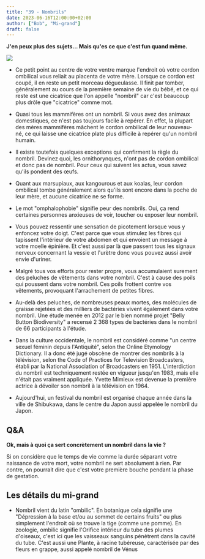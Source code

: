 ```yaml
---
title: "39 - Nombrils"
date: 2023-06-16T12:00:00+02:00
author: ["Bob", "Mi-grand"]
draft: false
---
```


**J'en peux plus des sujets... Mais qu'es ce que c'est fun quand même.**

![](/img/39.jpg)

- Ce petit point au centre de votre ventre marque l'endroit où votre cordon ombilical vous reliait au placenta de votre mère. Lorsque ce cordon est coupé, il en reste un petit morceau dégueulasse. Il finit par tomber, généralement au cours de la première semaine de vie du bébé, et ce qui reste est une cicatrice que l'on appelle "nombril" car c'est beaucoup plus drôle que "cicatrice" comme mot.

- Quasi tous les mammifères ont un nombril. Si vous avez des animaux domestiques, ce n'est pas toujours facile à repérer. En effet, la plupart des mères mammifères mâchent le cordon ombilical de leur nouveau-né, ce qui laisse une cicatrice plate plus difficile à repérer qu'un nombril humain.

- Il existe toutefois quelques exceptions qui confirment la règle du nombril. Devinez quoi, les ornithorynques, n'ont pas de cordon ombilical et donc pas de nombril. Pour ceux qui suivent les actus, vous savez qu'ils pondent des œufs.

- Quant aux marsupiaux, aux kangourous et aux koalas, leur cordon ombilical tombe généralement alors qu'ils sont encore dans la poche de leur mère, et aucune cicatrice ne se forme.

- Le mot "omphalophobie" signifie peur des nombrils. Oui, ça rend certaines personnes anxieuses de voir, toucher ou exposer leur nombril.

- Vous pouvez ressentir une sensation de picotement lorsque vous y enfoncez votre doigt. C'est parce que vous stimulez les fibres qui tapissent l'intérieur de votre abdomen et qui envoient un message à votre moelle épinière. Et c'est aussi par là que passent tous les signaux nerveux concernant la vessie et l'urètre donc vous pouvez aussi avoir envie d'uriner.

- Malgré tous vos efforts pour rester propre, vous accumulaient surement des peluches de vêtements dans votre nombril. C'est à cause des poils qui poussent dans votre nombril. Ces poils frottent contre vos vêtements, provoquant l'arrachement de petites fibres.

- Au-delà des peluches, de nombreuses peaux mortes, des molécules de graisse rejetées et des milliers de bactéries vivent également dans votre nombril. Une étude menée en 2012 par le bien nommé projet "Belly Button Biodiversity" a recensé 2 368 types de bactéries dans le nombril de 66 participants à l'étude.

- Dans la culture occidentale, le nombril est considéré comme "un centre sexuel féminin depuis l'Antiquité", selon the Online Etymology Dictionary. Il a donc été jugé obscène de montrer des nombrils à la télévision, selon the Code of Practices for Television Broadcasters, établi par la National Association of Broadcasters en 1951. L'interdiction du nombril est techniquement restée en vigueur jusqu'en 1983, mais elle n'était pas vraiment appliquée. Yvette Mimieux est devenue la première actrice à dévoiler son nombril à la télévision en 1964.

- Aujourd'hui, un festival du nombril est organisé chaque année dans la ville de Shibukawa, dans le centre du Japon aussi appelée le nombril du Japon.

## Q&A

**Ok, mais à quoi ça sert concrètement un nombril dans la vie ?**

Si on considère que le temps de vie comme la durée séparant votre naissance de votre mort, votre nombril ne sert absolument à rien. Par contre, on pourrait dire que c'est votre première bouche pendant la phase de gestation.

## Les détails du mi-grand

- Nombril vient du latin "ombilic". En botanique cela signifie une "Dépression à la base et/ou au sommet de certains fruits" ou plus simplement l'endroit où se trouve la tige (comme une pomme). En zoologie, ombilic signifie l'Orifice intérieur du tube des plumes d'oiseaux, c'est ici que les vaisseaux sanguins pénètrent dans la cavité du tube. C'est aussi une Plante, à racine tubéreuse, caractérisée par des fleurs en grappe, aussi appelé nombril de Vénus
